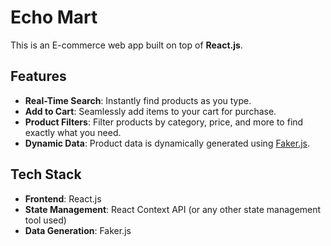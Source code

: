 # Echo Mart

This is an E-commerce web app built on top of **React.js**.

## Features

- **Real-Time Search**: Instantly find products as you type.
- **Add to Cart**: Seamlessly add items to your cart for purchase.
- **Product Filters**: Filter products by category, price, and more to find exactly what you need.
- **Dynamic Data**: Product data is dynamically generated using [Faker.js](https://fakerjs.dev).

## Tech Stack

- **Frontend**: React.js
- **State Management**: React Context API (or any other state management tool used)
- **Data Generation**: Faker.js

